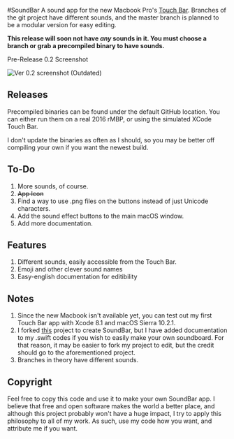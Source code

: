 #SoundBar
A sound app for the new Macbook Pro's [Touch Bar](https://developer.apple.com/macos/touch-bar/).
Branches of the git project have different sounds, and the master branch is planned to be a modular version for easy editing.

**This release will soon not have *any* sounds in it. You must choose a branch or grab a precompiled binary to have sounds.**

Pre-Release 0.2 Screenshot

![Ver 0.2 screenshot](http://i.imgur.com/wDf23Ir.png)
(Outdated)

## Releases
Precompiled binaries can be found under the default GitHub location. You can either run them on a real 2016 rMBP, or using the simulated XCode Touch Bar.

I don't update the binaries as often as I should, so you may be better off compiling your own if you want the newest build.

## To-Do
1. More sounds, of course.
2. ~~App Icon~~
3. Find a way to use .png files on the buttons instead of just Unicode characters.
4. Add the sound effect buttons to the main macOS window.
5. Add more documentation.

## Features
1. Different sounds, easily accessible from the Touch Bar.
2. Emoji and other clever sound names
3. Easy-english documentation for editibility

## Notes
1. Since the new Macbook isn't available yet, you can test out my first Touch Bar app with Xcode 8.1 and macOS Sierra 10.2.1.
2. I forked [this](https://github.com/hungtruong/TouchFart) project to create SoundBar, but I have added documentation to my .swift codes if you wish to easily make your own soundboard. For that reason, it may be easier to fork my project to edit, but the credit should go to the aforementioned project.
3. Branches in theory have different sounds.


## Copyright
Feel free to copy this code and use it to make your own SoundBar app. I believe that free and open software makes the world a better place, and although this project probably won't have a huge impact, I try to apply this philosophy to all of my work. As such, use my code how you want, and attribute me if you want.
